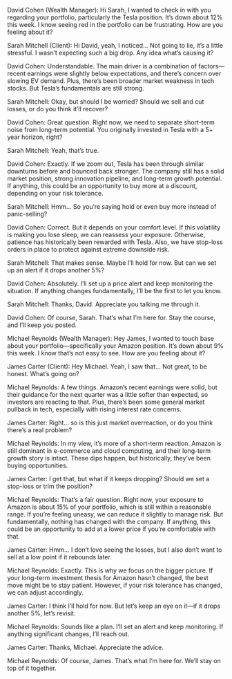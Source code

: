 David Cohen (Wealth Manager):
Hi Sarah, I wanted to check in with you regarding your portfolio, particularly the Tesla position. It’s down about 12% this week. I know seeing red in the portfolio can be frustrating. How are you feeling about it?

Sarah Mitchell (Client):
Hi David, yeah, I noticed… Not going to lie, it’s a little stressful. I wasn’t expecting such a big drop. Any idea what’s causing it?

David Cohen:
Understandable. The main driver is a combination of factors—recent earnings were slightly below expectations, and there’s concern over slowing EV demand. Plus, there’s been broader market weakness in tech stocks. But Tesla’s fundamentals are still strong.

Sarah Mitchell:
Okay, but should I be worried? Should we sell and cut losses, or do you think it’ll recover?

David Cohen:
Great question. Right now, we need to separate short-term noise from long-term potential. You originally invested in Tesla with a 5+ year horizon, right?

Sarah Mitchell:
Yeah, that’s true.

David Cohen:
Exactly. If we zoom out, Tesla has been through similar downturns before and bounced back stronger. The company still has a solid market position, strong innovation pipeline, and long-term growth potential. If anything, this could be an opportunity to buy more at a discount, depending on your risk tolerance.

Sarah Mitchell:
Hmm… So you’re saying hold or even buy more instead of panic-selling?

David Cohen:
Correct. But it depends on your comfort level. If this volatility is making you lose sleep, we can reassess your exposure. Otherwise, patience has historically been rewarded with Tesla. Also, we have stop-loss orders in place to protect against extreme downside risk.

Sarah Mitchell:
That makes sense. Maybe I’ll hold for now. But can we set up an alert if it drops another 5%?

David Cohen:
Absolutely. I’ll set up a price alert and keep monitoring the situation. If anything changes fundamentally, I’ll be the first to let you know.

Sarah Mitchell:
Thanks, David. Appreciate you talking me through it.

David Cohen:
Of course, Sarah. That’s what I’m here for. Stay the course, and I’ll keep you posted.

Michael Reynolds (Wealth Manager):
Hey James, I wanted to touch base about your portfolio—specifically your Amazon position. It’s down about 9% this week. I know that’s not easy to see. How are you feeling about it?

James Carter (Client):
Hey Michael. Yeah, I saw that… Not great, to be honest. What’s going on?

Michael Reynolds:
A few things. Amazon’s recent earnings were solid, but their guidance for the next quarter was a little softer than expected, so investors are reacting to that. Plus, there’s been some general market pullback in tech, especially with rising interest rate concerns.

James Carter:
Right… so is this just market overreaction, or do you think there’s a real problem?

Michael Reynolds:
In my view, it’s more of a short-term reaction. Amazon is still dominant in e-commerce and cloud computing, and their long-term growth story is intact. These dips happen, but historically, they’ve been buying opportunities.

James Carter:
I get that, but what if it keeps dropping? Should we set a stop-loss or trim the position?

Michael Reynolds:
That’s a fair question. Right now, your exposure to Amazon is about 15% of your portfolio, which is still within a reasonable range. If you’re feeling uneasy, we can reduce it slightly to manage risk. But fundamentally, nothing has changed with the company. If anything, this could be an opportunity to add at a lower price if you’re comfortable with that.

James Carter:
Hmm… I don’t love seeing the losses, but I also don’t want to sell at a low point if it rebounds later.

Michael Reynolds:
Exactly. This is why we focus on the bigger picture. If your long-term investment thesis for Amazon hasn’t changed, the best move might be to stay patient. However, if your risk tolerance has changed, we can adjust accordingly.

James Carter:
I think I’ll hold for now. But let’s keep an eye on it—if it drops another 5%, let’s revisit.

Michael Reynolds:
Sounds like a plan. I’ll set an alert and keep monitoring. If anything significant changes, I’ll reach out.

James Carter:
Thanks, Michael. Appreciate the advice.

Michael Reynolds:
Of course, James. That’s what I’m here for. We’ll stay on top of it together.
